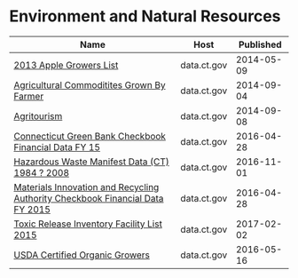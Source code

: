 # Environment and Natural Resources

Name | Host | Published
---- | ---- | ---------
[2013 Apple Growers List](../datasets/k7hr-c5u6.md) | data.ct.gov | 2014-05-09
[Agricultural Commoditites Grown By Farmer](../datasets/hma6-9xbg.md) | data.ct.gov | 2014-09-04
[Agritourism](../datasets/q79s-2vp7.md) | data.ct.gov | 2014-09-08
[Connecticut Green Bank Checkbook Financial Data FY 15](../datasets/digc-7q28.md) | data.ct.gov | 2016-04-28
[Hazardous Waste Manifest Data (CT) 1984 ? 2008](../datasets/h6d8-qiar.md) | data.ct.gov | 2016-11-01
[Materials Innovation and Recycling Authority Checkbook Financial Data FY 2015](../datasets/h9wp-48dh.md) | data.ct.gov | 2016-04-28
[Toxic Release Inventory Facility List 2015](../datasets/fma9-k2kj.md) | data.ct.gov | 2017-02-02
[USDA Certified Organic Growers](../datasets/2fa6-zgve.md) | data.ct.gov | 2016-05-16

